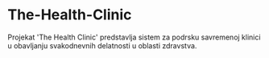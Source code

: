 # The-Health-Clinic
Projekat 'The Health Clinic' predstavlja sistem za podrsku savremenoj klinici u obavljanju svakodnevnih delatnosti u oblasti zdravstva.
